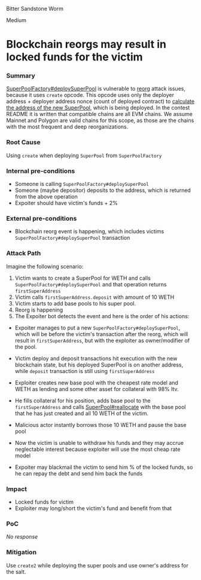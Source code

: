 Bitter Sandstone Worm

Medium

# Blockchain reorgs may result in locked funds for the victim

### Summary

[SuperPoolFactory#deploySuperPool](https://github.com/sherlock-audit/2024-08-sentiment-v2/blob/0b472f4bffdb2c7432a5d21f1636139cc01561a5/protocol-v2/src/SuperPoolFactory.sol#L56) is vulnerable to [reorg](https://abarbatei.xyz/blockchain-reorgs-for-managers-and-auditors) attack issues, because it uses `create` opcode. This opcode uses only the deployer address + deployer address nonce (count of deployed contract) to [calculate the address of the new SuperPool](https://github.com/sherlock-audit/2024-08-sentiment-v2/blob/0b472f4bffdb2c7432a5d21f1636139cc01561a5/protocol-v2/src/SuperPoolFactory.sol#L67), which is being deployed. In the contest README it is written that compatible chains are all EVM chains. We assume Mainnet and Polygon are valid chains for this scope, as those are the chains with the most frequent and deep reorganizations.

### Root Cause

Using `create` when deploying `SuperPool` from `SuperPoolFactory`
 
### Internal pre-conditions

- Someone is calling `SuperPoolFactory#deploySuperPool`
- Someone (maybe depositor) deposits to the address, which is returned from the above operation
- Expoiter should have victim's funds + 2%

### External pre-conditions

- Blockchain reorg event is happening, which includes victims `SuperPoolFactory#deploySuperPool` transaction 

### Attack Path

Imagine the following scenario:
1. Victim wants to create a SuperPool for WETH and calls `SuperPoolFactory#deploySuperPool` and that operation returns `firstSuperAddress`
2. Victim calls `firstSuperAddress.deposit` with amount of 10 WETH
3. Victim starts to add base pools to his super pool.
4. Reorg is happening
5. The Expoiter bot detects the event and here is the order of his actions:
- Expoiter manages to put a new `SuperPoolFactory#deploySuperPool`, which will be before the victim's transaction after the reorg, which will result in `firstSuperAddress`, but with the exploiter as owner/modifier of the pool.
- Victim deploy and deposit transactions hit execution with the new blockchain state, but his deployed SuperPool is on another address, while `deposit` transaction is still using `firstSuperAddress`
- Exploiter creates new base pool with the cheapest rate model and WETH as lending and some other asset for collateral with 98% ltv.
- He fills collateral for his position, adds base pool to the `firstSuperAddress` and calls [SuperPool#reallocate](https://github.com/sherlock-audit/2024-08-sentiment-v2/blob/0b472f4bffdb2c7432a5d21f1636139cc01561a5/protocol-v2/src/SuperPool.sol#L431) with the base pool that he has just created and all 10 WETH of the victim. 
- Malicious actor instantly borrows those 10 WETH and pause the base pool

- Now the victim is unable to withdraw his funds and they may accrue neglectable interest because exploiter will use the most cheap rate model
- Expoiter may blackmail the victim to send him % of the locked funds, so he can repay the debt and send him back the funds

### Impact

- Locked funds for victim
- Exploiter may long/short the victim's fund and benefit from that

### PoC

_No response_

### Mitigation

Use `create2` while deploying the super pools and use owner's address for the salt.